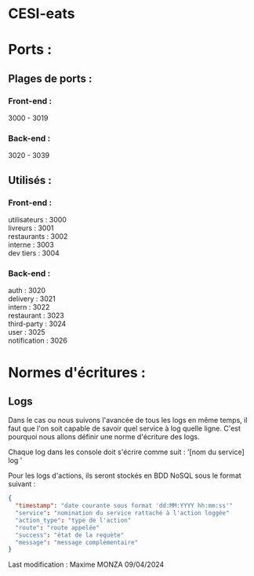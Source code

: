 ﻿# CESI-eats

# Ports :
## Plages de ports :
### Front-end :
3000 - 3019

### Back-end :
3020 - 3039

## Utilisés :

### Front-end : 
utilisateurs : 3000  
livreurs : 3001  
restaurants : 3002  
interne : 3003  
dev tiers : 3004  

### Back-end :
auth : 3020  
delivery : 3021  
intern : 3022  
restaurant : 3023  
third-party : 3024  
user : 3025  
notification : 3026  

# Normes d'écritures :
## Logs

Dans le cas ou nous suivons l'avancée de tous les logs en même temps, il faut que l'on soit capable de savoir quel service à log quelle ligne. C'est pourquoi nous allons définir une norme d'écriture des logs.  

Chaque log dans les console doit s'écrire comme suit : '[nom du service] log '

Pour les logs d'actions, ils seront stockés en BDD NoSQL sous le format suivant :

```json
{
  "timestamp": "date courante sous format 'dd:MM:YYYY hh:mm:ss'"
  "service": "nomination du service rattaché à l'action loggée"
  "action_type": "type de l'action"
  "route": "route appelée"
  "success": "état de la requète"
  "message": "message complémentaire"
}
```

Last modification : Maxime MONZA 09/04/2024
